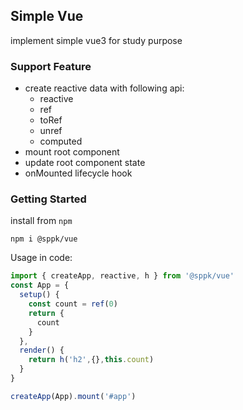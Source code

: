 ## Simple Vue

implement simple vue3 for study purpose

### Support Feature

* create reactive data with following api:
  * reactive
  * ref
  * toRef
  * unref
  * computed
* mount root component
* update root component state
* onMounted lifecycle hook


### Getting Started
install from `npm`

```shell
npm i @sppk/vue
```

Usage in code:
```ts
import { createApp, reactive, h } from '@sppk/vue'
const App = {
  setup() {
    const count = ref(0)
    return {
      count
    }
  },
  render() {
    return h('h2',{},this.count)
  }
}

createApp(App).mount('#app')
```
